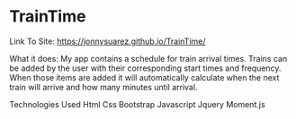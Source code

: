 # TrainTime

Link To Site: https://jonnysuarez.github.io/TrainTime/


What it does:
My app contains a schedule for train arrival times. Trains can be added by the user with their corresponding start times and frequency. When those items are added it will automatically calculate when the next train will arrive and how many minutes until arrival.

Technologies Used
Html
Css
Bootstrap
Javascript
Jquery
Moment.js
